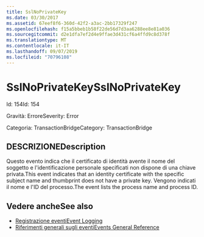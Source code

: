 ```yaml
---
title: SslNoPrivateKey
ms.date: 03/30/2017
ms.assetid: 67eef8f6-360d-42f2-a3ac-2bb17329f247
ms.openlocfilehash: f15a5bbeb1b58f22de56d7d3aa6288ee8e81a036
ms.sourcegitcommit: d2e1dfa7ef2d4e9ffae3d431cf6a4ffd9c8d378f
ms.translationtype: MT
ms.contentlocale: it-IT
ms.lasthandoff: 09/07/2019
ms.locfileid: "70796108"
---
```

# <a name="sslnoprivatekey"></a><span data-ttu-id="4889d-102">SslNoPrivateKey</span><span class="sxs-lookup"><span data-stu-id="4889d-102">SslNoPrivateKey</span></span>
<span data-ttu-id="4889d-103">Id: 154</span><span class="sxs-lookup"><span data-stu-id="4889d-103">Id: 154</span></span>  
  
 <span data-ttu-id="4889d-104">Gravità: Errore</span><span class="sxs-lookup"><span data-stu-id="4889d-104">Severity: Error</span></span>  
  
 <span data-ttu-id="4889d-105">Categoria: TransactionBridge</span><span class="sxs-lookup"><span data-stu-id="4889d-105">Category: TransactionBridge</span></span>  
  
## <a name="description"></a><span data-ttu-id="4889d-106">DESCRIZIONE</span><span class="sxs-lookup"><span data-stu-id="4889d-106">Description</span></span>  
 <span data-ttu-id="4889d-107">Questo evento indica che il certificato di identità avente il nome del soggetto e l'identificazione personale specificati non dispone di una chiave privata.</span><span class="sxs-lookup"><span data-stu-id="4889d-107">This event indicates that an identity certificate with the specific subject name and thumbprint does not have a private key.</span></span> <span data-ttu-id="4889d-108">Vengono indicati il nome e l'ID del processo.</span><span class="sxs-lookup"><span data-stu-id="4889d-108">The event lists the process name and process ID.</span></span>  
  
## <a name="see-also"></a><span data-ttu-id="4889d-109">Vedere anche</span><span class="sxs-lookup"><span data-stu-id="4889d-109">See also</span></span>

- [<span data-ttu-id="4889d-110">Registrazione eventi</span><span class="sxs-lookup"><span data-stu-id="4889d-110">Event Logging</span></span>](index.md)
- [<span data-ttu-id="4889d-111">Riferimenti generali sugli eventi</span><span class="sxs-lookup"><span data-stu-id="4889d-111">Events General Reference</span></span>](events-general-reference.md)
